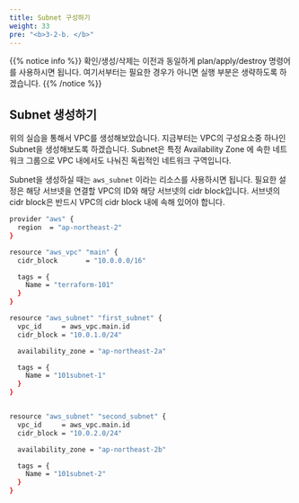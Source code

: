 ```yaml
---
title: Subnet 구성하기
weight: 33
pre: "<b>3-2-b. </b>"
---
```


{{% notice info %}}
확인/생성/삭제는 이전과 동일하게 plan/apply/destroy 명령어를 사용하시면 됩니다. 여기서부터는 필요한 경우가 아니면 실행 부분은 생략하도록 하겠습니다.
{{% /notice %}}

## Subnet 생성하기

위의 실습을 통해서 VPC를 생성해보았습니다. 지금부터는 VPC의 구성요소중 하나인 Subnet을 생성해보도록 하겠습니다. Subnet은 특정 Availability Zone 에 속한 네트워크 그룹으로 VPC 내에서도 나눠진 독립적인 네트워크 구역입니다. 

Subnet을 생성하실 때는 `aws_subnet` 이라는 리소스를 사용하시면 됩니다. 필요한 설정은 해당 서브넷을 연결할 VPC의 ID와 해당 서브넷의 cidr block입니다. 서브넷의 cidr block은 반드시 VPC의 cidr block 내에 속해 있어야 합니다.

```bash
provider "aws" {
  region  = "ap-northeast-2"
}

resource "aws_vpc" "main" {
  cidr_block       = "10.0.0.0/16"

  tags = {
    Name = "terraform-101"
  }
}

resource "aws_subnet" "first_subnet" {
  vpc_id     = aws_vpc.main.id
  cidr_block = "10.0.1.0/24"

  availability_zone = "ap-northeast-2a"

  tags = {
    Name = "101subnet-1"
  }
}


resource "aws_subnet" "second_subnet" {
  vpc_id     = aws_vpc.main.id
  cidr_block = "10.0.2.0/24"

  availability_zone = "ap-northeast-2b"

  tags = {
    Name = "101subnet-2"
  }
}
```


